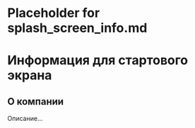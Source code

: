 # Placeholder for splash_screen_info.md
# Информация для стартового экрана

## О компании
Описание...

